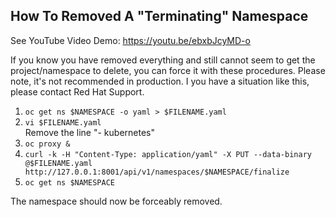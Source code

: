 ## How To Removed A "Terminating" Namespace

See YouTube Video Demo: https://youtu.be/ebxbJcyMD-o

If you know you have removed everything and still cannot seem to get the project/namespace to delete, you can force it with these procedures. 
Please note, it's not recommended in production. I you have a situation like this, please contact Red Hat Support.

1. `oc get ns $NAMESPACE -o yaml > $FILENAME.yaml`
2. `vi $FILENAME.yaml` \
    Remove the line "- kubernetes"
3. `oc proxy &`
4. `curl -k -H "Content-Type: application/yaml" -X PUT --data-binary @$FILENAME.yaml http://127.0.0.1:8001/api/v1/namespaces/$NAMESPACE/finalize`
5. `oc get ns $NAMESPACE`

The namespace should now be forceably removed.
